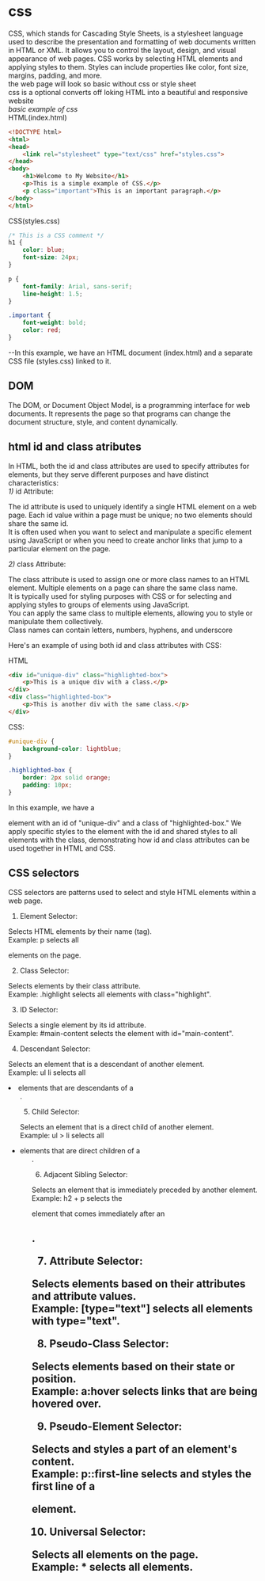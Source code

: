 # css
CSS, which stands for Cascading Style Sheets, is a stylesheet language used to describe the presentation and formatting of web documents written in HTML or XML. It allows you to control the layout, design, and visual appearance of web pages. CSS works by selecting HTML elements and applying styles to them. Styles can include properties like color, font size, margins, padding, and more.  
the web page will look so basic without css or style sheet  
css is a optional converts off loking HTML into a  beautiful and responsive website  
*basic example of css*  
HTML(index.html)
```html
<!DOCTYPE html>
<html>
<head>
    <link rel="stylesheet" type="text/css" href="styles.css">
</head>
<body>
    <h1>Welcome to My Website</h1>
    <p>This is a simple example of CSS.</p>
    <p class="important">This is an important paragraph.</p>
</body>
</html>
```
CSS(styles.css)
```css
/* This is a CSS comment */
h1 {
    color: blue;
    font-size: 24px;
}

p {
    font-family: Arial, sans-serif;
    line-height: 1.5;
}

.important {
    font-weight: bold;
    color: red;
}
```
--In this example, we have an HTML document (index.html) and a separate CSS file (styles.css) linked to it.  
## DOM
The DOM, or Document Object Model, is a programming interface for web documents. It represents the page so that programs can change the document structure, style, and content dynamically.    
## html id and class atributes  
In HTML, both the id and class attributes are used to specify attributes for elements, but they serve different purposes and have distinct characteristics:  
*1)* id Attribute:  

The id attribute is used to uniquely identify a single HTML element on a web page. Each id value within a page must be unique; no two elements should share the same id.  
It is often used when you want to select and manipulate a specific element using JavaScript or when you need to create anchor links that jump to a particular element on the page.  

*2)* class Attribute:  

The class attribute is used to assign one or more class names to an HTML element. Multiple elements on a page can share the same class name.  
It is typically used for styling purposes with CSS or for selecting and applying styles to groups of elements using JavaScript.  
You can apply the same class to multiple elements, allowing you to style or manipulate them collectively.  
Class names can contain letters, numbers, hyphens, and underscore    

Here's an example of using both id and class attributes with CSS:   

HTML  
```html
<div id="unique-div" class="highlighted-box">
    <p>This is a unique div with a class.</p>
</div>
<div class="highlighted-box">
    <p>This is another div with the same class.</p>
</div>
```
CSS:
```css
#unique-div {
    background-color: lightblue;
}

.highlighted-box {
    border: 2px solid orange;
    padding: 10px;
}
```
In this example, we have a <div> element with an id of "unique-div" and a class of "highlighted-box." We apply specific styles to the element with the id and shared styles to all elements with the class, demonstrating how id and class attributes can be used together in HTML and CSS.  


## CSS selectors
CSS selectors are patterns used to select and style HTML elements within a web page.  

1) Element Selector:  

Selects HTML elements by their name (tag).  
Example: p selects all <p> elements on the page.  

2) Class Selector:   

Selects elements by their class attribute.  
Example: .highlight selects all elements with class="highlight".  

3) ID Selector:    

Selects a single element by its id attribute.  
Example: #main-content selects the element with id="main-content".  

4) Descendant Selector:    

Selects an element that is a descendant of another element.  
Example: ul li selects all <li> elements that are descendants of a <ul>.  

5) Child Selector:  

Selects an element that is a direct child of another element.  
Example: ul > li selects all <li> elements that are direct children of a <ul>.  

6) Adjacent Sibling Selector:  

Selects an element that is immediately preceded by another element.  
Example: h2 + p selects the <p> element that comes immediately after an <h2>.  

7) Attribute Selector:  

Selects elements based on their attributes and attribute values.  
Example: [type="text"] selects all elements with type="text".  

8) Pseudo-Class Selector:  

Selects elements based on their state or position.  
Example: a:hover selects links that are being hovered over.  

9) Pseudo-Element Selector:  

Selects and styles a part of an element's content.  
Example: p::first-line selects and styles the first line of a <p> element.  

10) Universal Selector:    

Selects all elements on the page.  
Example: * selects all elements.  


